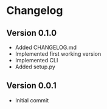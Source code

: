 Changelog
=========

Version 0.1.0
-------------
- Added CHANGELOG.md
- Implemented first working version
- Implemented CLI
- Added setup.py

Version 0.0.1
-------------
- Initial commit
 